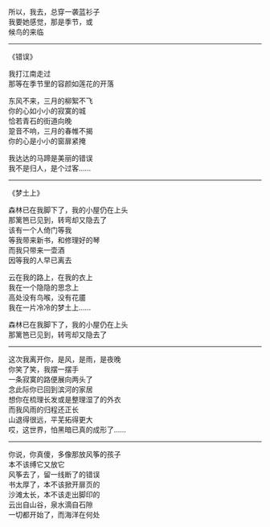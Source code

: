 所以，我去，总穿一袭蓝衫子  
我要她感觉，那是季节，或  
候鸟的来临
___
《错误》

我打江南走过  
那等在季节里的容颜如莲花的开落

东风不来，三月的柳絮不飞  
你的心如小小的寂寞的城  
恰若青石的街道向晚  
跫音不响，三月的春帷不揭  
你的心是小小的窗扉紧掩

我达达的马蹄是美丽的错误  
我不是归人，是个过客……
___
《梦土上》

森林已在我脚下了，我的小屋仍在上头  
那篱笆已见到，转弯却又隐去了  
该有一个人倚门等我  
等我带来新书，和修理好的琴  
而我只带来一壶酒  
因等我的人早已离去

云在我的路上，在我的衣上  
我在一个隐隐的思念上  
高处没有鸟喉，没有花靥  
我在一片冷冷的梦土上……

森林已在我脚下了，我的小屋仍在上头  
那篱笆已见到，转弯却又隐去了
___
这次我离开你，是风，是雨，是夜晚  
你笑了笑，我摆一摆手  
一条寂寞的路便展向两头了  
念此际你已回到滨河的家居  
想你在梳理长发或是整理湿了的外衣  
而我风雨的归程还正长  
山退得很远，平芜拓得更大  
哎，这世界，怕黑暗已真的成形了……
___
你说，你真傻，多像那放风筝的孩子  
本不该缚它又放它  
风筝去了，留一线断了的错误  
书太厚了，本不该掀开扉页的  
沙滩太长，本不该走出脚印的  
云出自山谷，泉水滴自石隙  
一切都开始了，而海洋在何处

